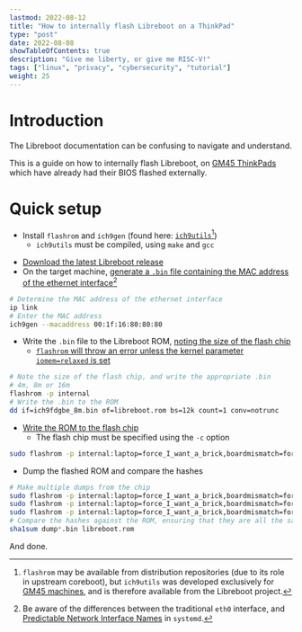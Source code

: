 ```yaml
---
lastmod: 2022-08-12
title: "How to internally flash Libreboot on a ThinkPad"
type: "post"
date: 2022-08-08
showTableOfContents: true
description: "Give me liberty, or give me RISC-V!"
tags: ["linux", "privacy", "cybersecurity", "tutorial"]
weight: 25
---
```


# Introduction

The Libreboot documentation can be confusing to navigate and understand.

This is a guide on how to internally flash Libreboot, on [GM45 ThinkPads](https://libreboot.org/docs/hardware/#laptops-intel-x86) which have already had their BIOS flashed externally.

# Quick setup

- Install `flashrom` and `ich9gen` (found here: [`ich9utils`](https://notabug.org/libreboot/ich9utils)[^ich9])
    - `ich9utils` must be compiled, using `make` and `gcc`

[^ich9]: `flashrom` may be available from distribution repositories (due to its role in upstream coreboot), but `ich9utils` was developed exclusively for [GM45 machines](https://libreboot.org/docs/install/#howto-readwriteerase-the-boot-flash-please-check-list-of-exceptions-below-before-you-attempt-this), and is therefore available from the Libreboot project.

- [Download the latest Libreboot release](https://libreboot.org/download.html#https)
- On the target machine, [generate a `.bin` file containing the MAC address of the ethernet interface](https://libreboot.org/docs/install/ich9utils.html#ich9gen)[^eth]

[^eth]: Be aware of the differences between the traditional `eth0` interface, and [Predictable Network Interface Names](https://www.freedesktop.org/wiki/Software/systemd/PredictableNetworkInterfaceNames/) in `systemd`.

```sh
# Determine the MAC address of the ethernet interface
ip link
# Enter the MAC address
ich9gen --macaddress 00:1f:16:80:80:80
```

- Write the `.bin` file to the Libreboot ROM, [noting the size of the flash chip](https://libreboot.org/docs/install/#flash-chip-size)
    - [`flashrom` will throw an error unless the kernel parameter `iomem=relaxed` is set](https://www.flashrom.org/FAQ#What_can_I_do_about_/dev/mem_errors?)

```sh
# Note the size of the flash chip, and write the appropriate .bin
# 4m, 8m or 16m
flashrom -p internal
# Write the .bin to the ROM
dd if=ich9fdgbe_8m.bin of=libreboot.rom bs=12k count=1 conv=notrunc
```

- [Write the ROM to the flash chip](https://libreboot.org/docs/install/#howto-readwriteerase-the-boot-flash-please-check-list-of-exceptions-below-before-you-attempt-this)
    - The flash chip must be specified using the `-c` option

```sh
sudo flashrom -p internal:laptop=force_I_want_a_brick,boardmismatch=force -w libreboot.rom
```

- Dump the flashed ROM and compare the hashes

```sh
# Make multiple dumps from the chip
sudo flashrom -p internal:laptop=force_I_want_a_brick,boardmismatch=force -r dump1.bin
sudo flashrom -p internal:laptop=force_I_want_a_brick,boardmismatch=force -r dump2.bin
sudo flashrom -p internal:laptop=force_I_want_a_brick,boardmismatch=force -r dump3.bin
# Compare the hashes against the ROM, ensuring that they are all the same
sha1sum dump*.bin libreboot.rom
```

And done.
